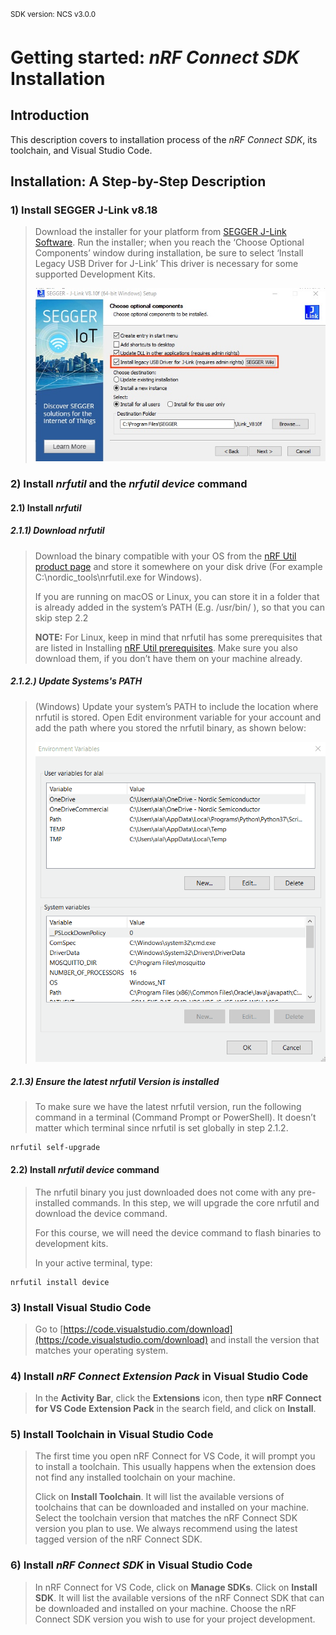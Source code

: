 <sup>SDK version: NCS v3.0.0 </sup>

# Getting started: _nRF Connect SDK_ Installation

## Introduction

This description covers to installation process of the _nRF Connect SDK_, its toolchain, and Visual Studio Code. 

## Installation: A Step-by-Step Description 

### 1) Install SEGGER J-Link v8.18
   
   > Download the installer for your platform from [SEGGER J-Link Software](https://www.segger.com/downloads/jlink/#J-LinkSoftwareAndDocumentationPack). Run the installer; when you reach the ‘Choose Optional Components’ window during installation, be sure to select ‘Install Legacy USB Driver for J-Link’ This driver is necessary for some supported Development Kits.
   >
   > ![image](images/jlink.jpg)   
      
### 2) Install _nrfutil_ and the _nrfutil device_ command
#### 2.1) Install _nrfutil_
##### 2.1.1) Download nrfutil
   > Download the binary compatible with your OS from the [nRF Util product page](https://www.nordicsemi.com/Products/Development-tools/nRF-Util/Download?lang=en#infotabs) and store it somewhere on your disk drive (For example C:\nordic_tools\nrfutil.exe for Windows).
   >
   > If you are running on macOS or Linux, you can store it in a folder that is already added in the system’s PATH (E.g. /usr/bin/ ), so that you can skip step 2.2
   >
   >  __NOTE:__ For Linux, keep in mind that nrfutil has some prerequisites that are listed in Installing [nRF Util prerequisites](https://docs.nordicsemi.com/bundle/nrfutil/page/guides/installing.html#prerequisites). Make sure you also download them, if you don’t have them on your machine already.
 
##### 2.1.2.) Update Systems's PATH

   > (Windows) Update your system’s PATH to include the location where nrfutil is stored. Open Edit environment variable for your account and add the path where you stored the nrfutil binary, as shown below:
   >
   > ![image](images/update_PATH.gif)

##### 2.1.3) Ensure the latest nrfutil Version is installed

   > To make sure we have the latest nrfutil version, run the following command in a terminal (Command Prompt or PowerShell). It doesn’t matter which terminal since nrfutil is set globally in step 2.1.2.

    nrfutil self-upgrade



 #### 2.2) Install _nrfutil device_ command
   > The nrfutil binary you just downloaded does not come with any pre-installed commands. In this step, we will upgrade the core nrfutil and download the device command.
   >
   > For this course, we will need the device command to flash binaries to development kits.
   >
   > In your active terminal, type:

    nrfutil install device

### 3) Install Visual Studio Code

> Go to [https://code.visualstudio.com/download](https://code.visualstudio.com/download) and install the version that matches your operating system.

### 4) Install _nRF Connect Extension Pack_ in Visual Studio Code

> In the __Activity Bar__, click the __Extensions__ icon, then type __nRF Connect for VS Code Extension Pack__ in the search field, and click on __Install__.

### 5) Install Toolchain in Visual Studio Code

> The first time you open nRF Connect for VS Code, it will prompt you to install a toolchain. This usually happens when the extension does not find any installed toolchain on your machine.
>
> Click on __Install Toolchain__. It will list the available versions of toolchains that can be downloaded and installed on your machine. Select the toolchain version that matches the nRF Connect SDK version you plan to use. We always recommend using the latest tagged version of the nRF Connect SDK.

### 6) Install _nRF Connect SDK_ in Visual Studio Code

> In nRF Connect for VS Code, click on __Manage SDKs__. Click on __Install SDK__. It will list the available versions of the nRF Connect SDK that can be downloaded and installed on your machine. Choose the nRF Connect SDK version you wish to use for your project development.
